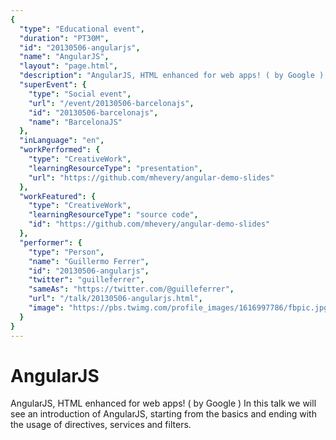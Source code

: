```yaml
---
{
  "type": "Educational event",
  "duration": "PT30M",
  "id": "20130506-angularjs",
  "name": "AngularJS",
  "layout": "page.html",
  "description": "AngularJS, HTML enhanced for web apps! ( by Google ) In this talk we will see an introduction of AngularJS, starting from the basics and ending with the usage of directives, services and filters.",
  "superEvent": {
    "type": "Social event",
    "url": "/event/20130506-barcelonajs",
    "id": "20130506-barcelonajs",
    "name": "BarcelonaJS"
  },
  "inLanguage": "en",
  "workPerformed": {
    "type": "CreativeWork",
    "learningResourceType": "presentation",
    "url": "https://github.com/mhevery/angular-demo-slides"
  },
  "workFeatured": {
    "type": "CreativeWork",
    "learningResourceType": "source code",
    "id": "https://github.com/mhevery/angular-demo-slides"
  },
  "performer": {
    "type": "Person",
    "name": "Guillermo Ferrer",
    "id": "20130506-angularjs",
    "twitter": "guilleferrer",
    "sameAs": "https://twitter.com/@guilleferrer",
    "url": "/talk/20130506-angularjs.html",
    "image": "https://pbs.twimg.com/profile_images/1616997786/fbpic.jpg"
  }
}
---
```

# AngularJS

AngularJS, HTML enhanced for web apps! ( by Google ) In this talk we will see an introduction of AngularJS, starting from the basics and ending with the usage of directives, services and filters.